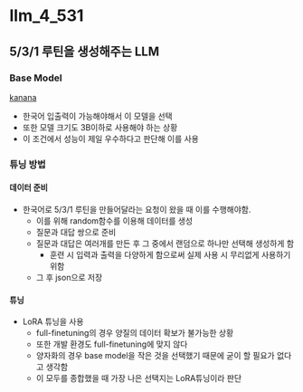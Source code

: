 # llm_4_531

## 5/3/1 루틴을 생성해주는 LLM

### Base Model
[kanana](https://huggingface.co/kakaocorp/kanana-nano-2.1b-base)
- 한국어 입출력이 가능해야해서 이 모델을 선택
- 또한 모델 크기도 3B이하로 사용해야 하는 상황
- 이 조건에서 성능이 제일 우수하다고 판단해 이를 사용

### 튜닝 방법
#### 데이터 준비
- 한국어로 5/3/1 루틴을 만들어달라는 요청이 왔을 때 이를 수행해야함.
    - 이를 위해 random함수를 이용해 데이터를 생성
    - 질문과 대답 쌍으로 준비
    - 질문과 대답은 여러개를 만든 후 그 중에서 랜덤으로 하나만 선택해 생성하게 함
        - 훈련 시 입력과 출력을 다양하게 함으로써 실제 사용 시 무리없게 사용하기 위함
    - 그 후 json으로 저장

#### 튜닝
- LoRA 튜닝을 사용
    - full-finetuning의 경우 양질의 데이터 확보가 불가능한 상황
    - 또한 개발 환경도 full-finetuning에 맞지 않다
    - 양자화의 경우 base model을 작은 것을 선택했기 때문에 굳이 할 필요가 없다고 생각함
    - 이 모두를 종합했을 때 가장 나은 선택지는 LoRA튜닝이라 판단

